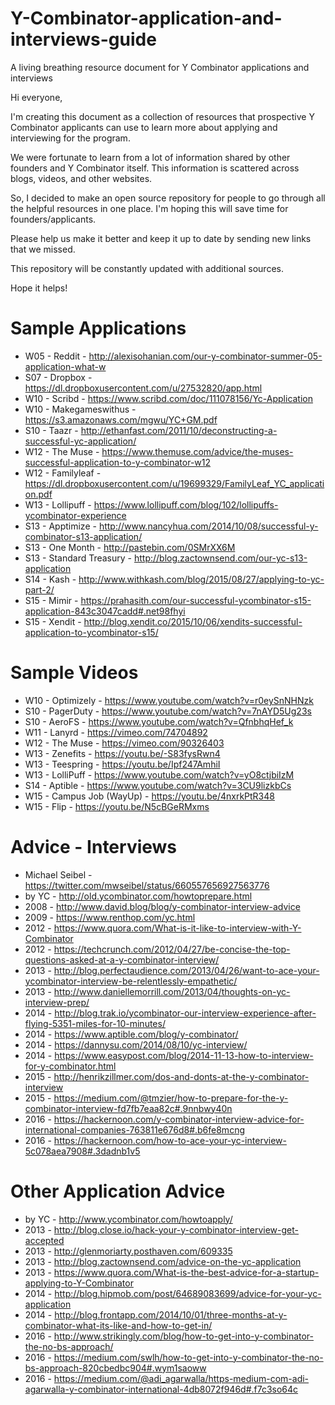 # Y-Combinator-application-and-interviews-guide
A living breathing resource document for Y Combinator applications and interviews

Hi everyone,

I'm creating this document as a collection of resources that prospective Y Combinator applicants can use to learn more about applying and interviewing for the program.

We were fortunate to learn from a lot of information shared by other founders and Y Combinator itself. This information is scattered across blogs, videos, and other websites.

So, I decided to make an open source repository for people to go through all the helpful resources in one place. I'm hoping this will save time for founders/applicants.

Please help us make it better and keep it up to date by sending new links that we missed.

This repository will be constantly updated with additional sources.

Hope it helps!

# Sample Applications
* W05 - Reddit - http://alexisohanian.com/our-y-combinator-summer-05-application-what-w
* S07 - Dropbox - https://dl.dropboxusercontent.com/u/27532820/app.html
* W10 - Scribd - https://www.scribd.com/doc/111078156/Yc-Application
* W10 - Makegameswithus - https://s3.amazonaws.com/mgwu/YC+GM.pdf
* S10 - Taazr - http://ethanfast.com/2011/10/deconstructing-a-successful-yc-application/
* W12 - The Muse - https://www.themuse.com/advice/the-muses-successful-application-to-y-combinator-w12
* W12 - Familyleaf - https://dl.dropboxusercontent.com/u/19699329/FamilyLeaf_YC_application.pdf
* W13 - Lollipuff - https://www.lollipuff.com/blog/102/lollipuffs-ycombinator-experience
* S13 - Apptimize - http://www.nancyhua.com/2014/10/08/successful-y-combinator-s13-application/
* S13 - One Month - http://pastebin.com/0SMrXX6M
* S13 - Standard Treasury - http://blog.zactownsend.com/our-yc-s13-application
* S14 - Kash - http://www.withkash.com/blog/2015/08/27/applying-to-yc-part-2/
* S15 - Mimir - https://prahasith.com/our-successful-ycombinator-s15-application-843c3047cadd#.net98fhyi
* S15 - Xendit - http://blog.xendit.co/2015/10/06/xendits-successful-application-to-ycombinator-s15/

# Sample Videos
* W10 - Optimizely - https://www.youtube.com/watch?v=r0eySnNHNzk
* S10 - PagerDuty - https://www.youtube.com/watch?v=7nAYD5Ug23s
* S10 - AeroFS - https://www.youtube.com/watch?v=QfnbhqHef_k
* W11 - Lanyrd - https://vimeo.com/74704892
* W12 - The Muse - https://vimeo.com/90326403
* W13 - Zenefits - https://youtu.be/-S83fysRwn4
* W13 - Teespring - https://youtu.be/Ipf247AmhiI
* W13 - LolliPuff - https://www.youtube.com/watch?v=yO8ctjbiIzM
* S14 - Aptible - https://www.youtube.com/watch?v=3CU9lizkbCs
* W15 - Campus Job (WayUp) - https://youtu.be/4nxrkPtR348
* W15 - Flip - https://youtu.be/N5cBGeRMxms

# Advice - Interviews
* Michael Seibel - https://twitter.com/mwseibel/status/660557656927563776
* by YC - http://old.ycombinator.com/howtoprepare.html
* 2008 - http://www.david.blog/blog/y-combinator-interview-advice
* 2009 - https://www.renthop.com/yc.html
* 2012 - https://www.quora.com/What-is-it-like-to-interview-with-Y-Combinator
* 2012 - https://techcrunch.com/2012/04/27/be-concise-the-top-questions-asked-at-a-y-combinator-interview/
* 2013 - http://blog.perfectaudience.com/2013/04/26/want-to-ace-your-ycombinator-interview-be-relentlessly-empathetic/
* 2013 - http://www.daniellemorrill.com/2013/04/thoughts-on-yc-interview-prep/
* 2014 - http://blog.trak.io/ycombinator-our-interview-experience-after-flying-5351-miles-for-10-minutes/
* 2014 - https://www.aptible.com/blog/y-combinator/
* 2014 - https://dannysu.com/2014/08/10/yc-interview/
* 2014 - https://www.easypost.com/blog/2014-11-13-how-to-interview-for-y-combinator.html
* 2015 - http://henrikzillmer.com/dos-and-donts-at-the-y-combinator-interview
* 2015 - https://medium.com/@tmzier/how-to-prepare-for-the-y-combinator-interview-fd7fb7eaa82c#.9nnbwy40n 
* 2016 - https://hackernoon.com/y-combinator-interview-advice-for-international-companies-763811e676d8#.b6fe8mcng
* 2016 - https://hackernoon.com/how-to-ace-your-yc-interview-5c078aea7908#.3dadnb1v5

# Other Application Advice
* by YC - http://www.ycombinator.com/howtoapply/
* 2013 - http://blog.close.io/hack-your-y-combinator-interview-get-accepted
* 2013 - http://glenmoriarty.posthaven.com/609335
* 2013 - http://blog.zactownsend.com/advice-on-the-yc-application
* 2013 - https://www.quora.com/What-is-the-best-advice-for-a-startup-applying-to-Y-Combinator
* 2014 - http://blog.hipmob.com/post/64689083699/advice-for-your-yc-application
* 2014 - http://blog.frontapp.com/2014/10/01/three-months-at-y-combinator-what-its-like-and-how-to-get-in/
* 2016 - http://www.strikingly.com/blog/how-to-get-into-y-combinator-the-no-bs-approach/
* 2016 - https://medium.com/swlh/how-to-get-into-y-combinator-the-no-bs-approach-820cbedbc904#.wym1saoww
* 2016 - https://medium.com/@adi_agarwalla/https-medium-com-adi-agarwalla-y-combinator-international-4db8072f946d#.f7c3so64c
